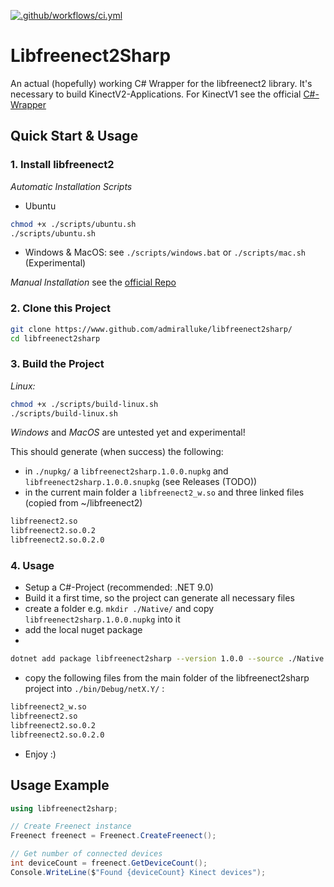 [![.github/workflows/ci.yml](https://github.com/AdmiralLuke/libfreenect2sharp/actions/workflows/ci.yml/badge.svg?branch=main)](https://github.com/AdmiralLuke/libfreenect2sharp/actions/workflows/ci.yml)

# Libfreenect2Sharp

An actual (hopefully) working C# Wrapper for the libfreenect2 library.
It's necessary to build KinectV2-Applications. For KinectV1 see the official [C#-Wrapper](https://github.com/OpenKinect/libfreenect/tree/master/wrappers/csharp)

## Quick Start & Usage

### 1. Install libfreenect2

*Automatic Installation Scripts*

- Ubuntu
```sh
chmod +x ./scripts/ubuntu.sh
./scripts/ubuntu.sh
```
- Windows & MacOS: see ``./scripts/windows.bat`` or ``./scripts/mac.sh`` (Experimental)

*Manual Installation* see the [official Repo](https://github.com/OpenKinect/libfreenect2/)

### 2. Clone this Project

```sh
git clone https://www.github.com/admiralluke/libfreenect2sharp/
cd libfreenect2sharp
```

### 3. Build the Project

*Linux:*

```sh 
chmod +x ./scripts/build-linux.sh
./scripts/build-linux.sh
```

*Windows* and *MacOS* are untested yet and experimental!

This should generate (when success) the following:
- in ``./nupkg/`` a ``libfreenect2sharp.1.0.0.nupkg`` and ``libfreenect2sharp.1.0.0.snupkg`` (see Releases (TODO))
- in the current main folder a ``libfreenect2_w.so`` and three linked files (copied from ~/libfreenect2)
```sh 
libfreenect2.so
libfreenect2.so.0.2
libfreenect2.so.0.2.0
```

### 4. Usage

- Setup a C#-Project (recommended: .NET 9.0)
- Build it a first time, so the project can generate all necessary files
- create a folder e.g. ``mkdir ./Native/`` and copy ``libfreenect2sharp.1.0.0.nupkg`` into it
- add the local nuget package
- 
```sh
dotnet add package libfreenect2sharp --version 1.0.0 --source ./Native
```


- copy the following files from the main folder of the libfreenect2sharp project into ``./bin/Debug/netX.Y/`` :
```sh
libfreenect2_w.so
libfreenect2.so
libfreenect2.so.0.2
libfreenect2.so.0.2.0
```

- Enjoy :)

## Usage Example

```csharp
using libfreenect2sharp;

// Create Freenect instance
Freenect freenect = Freenect.CreateFreenect();

// Get number of connected devices
int deviceCount = freenect.GetDeviceCount();
Console.WriteLine($"Found {deviceCount} Kinect devices");
```

